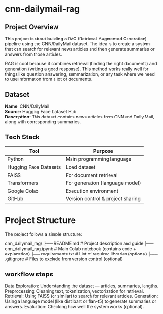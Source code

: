 # cnn-dailymail-rag

## Project Overview
This project is about building a RAG (Retrieval-Augmented Generation) pipeline using the CNN/DailyMail dataset. The idea is to create a system that can search for relevant news articles and then generate summaries or answers from those articles.

RAG is cool because it combines retrieval (finding the right documents) and generation (writing a good response). This method works really well for things like question answering, summarization, or any task where we need to use information from a lot of documents.

## Dataset
**Name:** CNN/DailyMail  
**Source:** Hugging Face Dataset Hub  
**Description:** This dataset contains news articles from CNN and Daily Mail, along with corresponding summaries.

## Tech Stack

| Tool            | Purpose                          |
|------------------|----------------------------------|
| Python          | Main programming language        |
| Hugging Face Datasets | Load dataset           |
| FAISS           | For document retrieval           |
| Transformers    | For generation (language model)  |
| Google Colab    | Execution environment            |
| GitHub          | Version control & project sharing|

# Project Structure

The project follows a simple structure:

cnn_dailymail_rag/ ├── README.md # Project description and guide ├── cnn_dailymail_rag.ipynb # Main Colab notebook (contains code + explanation) ├── requirements.txt # List of required libraries (optional) ├── .gitignore # Files to exclude from version control (optional)

## workflow steps

Data Exploration: Understanding the dataset — articles, summaries, lengths.
Preprocessing: Cleaning text, tokenization, vectorization for retrieval.
Retrieval: Using FAISS (or similar) to search for relevant articles.
Generation: Using a language model (like distilbart or flan-t5) to generate summaries or answers.
Evaluation: Checking how well the system works (optional).


